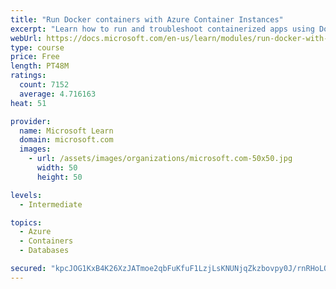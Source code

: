 ```yaml
---
title: "Run Docker containers with Azure Container Instances"
excerpt: "Learn how to run and troubleshoot containerized apps using Docker containers with Azure Container Instances."
webUrl: https://docs.microsoft.com/en-us/learn/modules/run-docker-with-azure-container-instances/
type: course
price: Free
length: PT48M
ratings:
  count: 7152
  average: 4.716163
heat: 51

provider:
  name: Microsoft Learn
  domain: microsoft.com
  images:
    - url: /assets/images/organizations/microsoft.com-50x50.jpg
      width: 50
      height: 50

levels:
  - Intermediate

topics:
  - Azure
  - Containers
  - Databases

secured: "kpcJOG1KxB4K26XzJATmoe2qbFuKfuF1LzjLsKNUNjqZkzbovpy0J/rnRHoLO8tFy7T61HV4+mUILIIsNJ0AnCgqgc/oTpt41ipkAQjKWnNFmH9/a9X6l7cd4ftf8PCZO4y/qjcSxI6+LHV4EQ9e+RmO975zF9LmB9B/9gSC4nW+worqrS56Pw7mgA+VsdpVK3Yo94TDUOkah9coES45rkdTN6wxoyl4HqaOxNwoOIbNQdRZFCU8WPeqZv2TWUQdeVO3j3MjQrE3v2H+Ly7R5+A0Igm0ioOkHUxWyiuiqE0f9xAsrxy7jJU16Jp5PbEGQlCru+TMDagTG1RKSq0baQ7ChRVTKmQ7f3tfReXIt46Jht1b/TRhXVoDFxG1212RR5ByecS3/SiBfrRyNU83V10zDC4UsenJGUZXppDKbFg=;jPWWJZO96ll6whBOYO6i7Q=="
---
```


